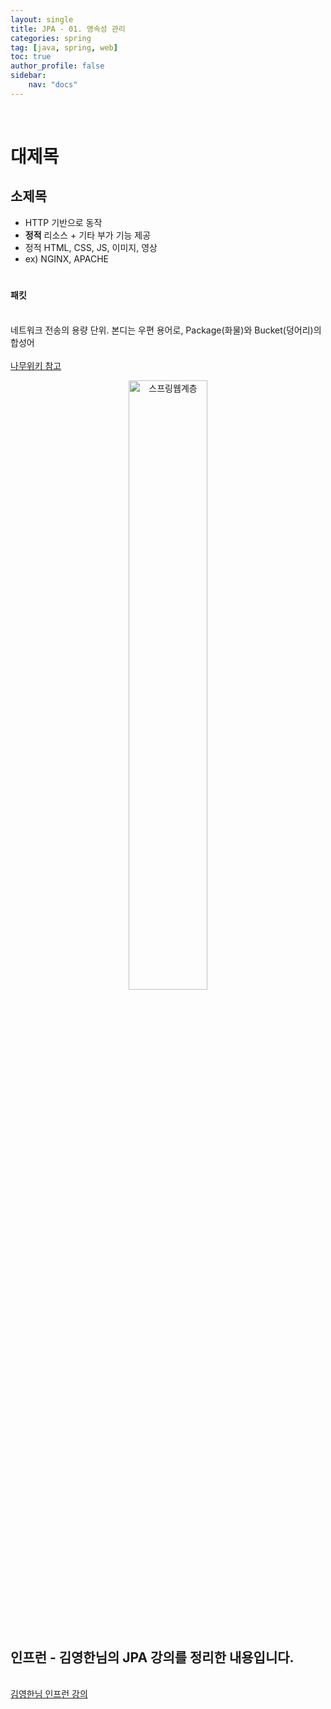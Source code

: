 ```yaml
---
layout: single
title: JPA - 01. 영속성 관리
categories: spring
tag: [java, spring, web]
toc: true 
author_profile: false
sidebar:
    nav: "docs"
---
```


<br/>

# 대제목

## 소제목

- HTTP 기반으로 동작
- **정적** 리소스 + 기타 부가 기능 제공
- 정적 HTML, CSS, JS, 이미지, 영상
- ex) NGINX, APACHE

# 



<div class='notice--success'>
    <h4>
        패킷
    </h4>
    <br/>
네트워크 전송의 용량 단위. 본디는 우편 용어로, Package(화물)와 Bucket(덩어리)의 합성어
	<br/>
    <br/>
    <a href="https://namu.wiki/w/%ED%8C%A8%ED%82%B7" class="btn btn--info">나무위키 참고</a><br/>
</div>
<p align="center"><img src="https://user-images.githubusercontent.com/97505799/182763379-eb296a91-c81e-4ad1-9d35-0b49928885a6.png" alt="스프링웹계층" width="50%"></p>

<br/>

<div class='notice--warning'>
    <br/>
    <h2>
       인프런 - 김영한님의 <strong>JPA 강의</strong>를 정리한 내용입니다. <br/> 
    </h2><br/>
    <a href="https://www.inflearn.com/course/ORM-JPA-Basic/dashboard" class="btn btn--info">김영한님 인프런 강의</a><br/>
    <br/>
</div>
